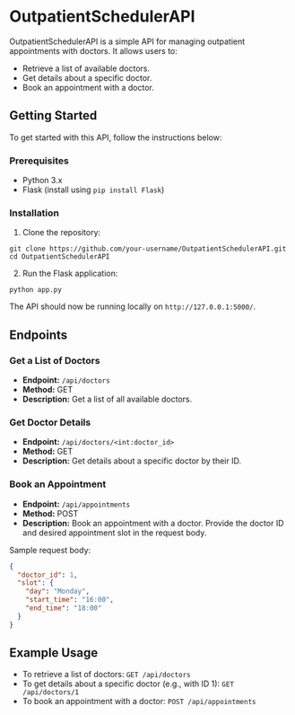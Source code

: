 

# OutpatientSchedulerAPI

OutpatientSchedulerAPI is a simple API for managing outpatient appointments with doctors. It allows users to:

- Retrieve a list of available doctors.
- Get details about a specific doctor.
- Book an appointment with a doctor.

## Getting Started

To get started with this API, follow the instructions below:

### Prerequisites

- Python 3.x
- Flask (install using `pip install Flask`)

### Installation

1. Clone the repository:

```shell
git clone https://github.com/your-username/OutpatientSchedulerAPI.git
cd OutpatientSchedulerAPI
```

2. Run the Flask application:

```shell
python app.py
```

The API should now be running locally on `http://127.0.0.1:5000/`.

## Endpoints

### Get a List of Doctors

- **Endpoint:** `/api/doctors`
- **Method:** GET
- **Description:** Get a list of all available doctors.

### Get Doctor Details

- **Endpoint:** `/api/doctors/<int:doctor_id>`
- **Method:** GET
- **Description:** Get details about a specific doctor by their ID.

### Book an Appointment

- **Endpoint:** `/api/appointments`
- **Method:** POST
- **Description:** Book an appointment with a doctor. Provide the doctor ID and desired appointment slot in the request body.

Sample request body:

```json
{
  "doctor_id": 1,
  "slot": {
    "day": "Monday",
    "start_time": "16:00",
    "end_time": "18:00"
  }
}
```

## Example Usage

- To retrieve a list of doctors: `GET /api/doctors`
- To get details about a specific doctor (e.g., with ID 1): `GET /api/doctors/1`
- To book an appointment with a doctor: `POST /api/appointments`



